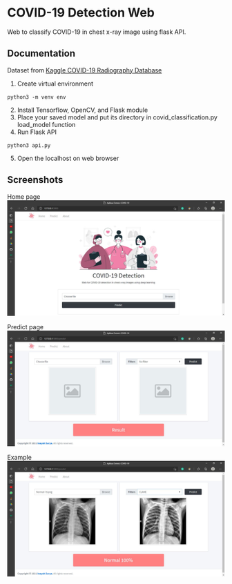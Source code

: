 # COVID-19 Detection Web
Web to classify COVID-19 in chest x-ray image using flask API.

## Documentation
Dataset from [Kaggle COVID-19 Radiography Database](https://www.kaggle.com/tawsifurrahman/covid19-radiography-database)

1. Create virtual environment
```command
python3 -m venv env
```
2. Install Tensorflow, OpenCV, and Flask module
3. Place your saved model and put its directory in covid_classification.py load_model function
4. Run Flask API
```command
python3 api.py
```
5. Open the localhost on web browser

## Screenshots
Home page
![home page](https://github.com/inayahsurya/covid-detection-web/blob/main/static/img/home.JPG)

Predict page
![predict page](https://github.com/inayahsurya/covid-detection-web/blob/main/static/img/predict.JPG)

Example
![example](https://github.com/inayahsurya/covid-detection-web/blob/main/static/img/normal%20clahe.JPG)
